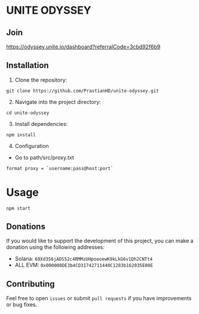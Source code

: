 # UNITE ODYSSEY

## Join
https://odyssey.unite.io/dashboard?referralCode=3cbd92f6b9

## Installation
1. Clone the repository:
```
git clone https://github.com/PrastianHD/unite-odyssey.git
```

2. Navigate into the project directory:
```
cd unite-odyssey
```

3. Install dependencies:
```
npm install
```

4. Configuration

- Go to path/src/proxy.txt
```bash shell
format proxy = `username:pass@host:port`
```

# Usage
```
npm start
```

## Donations
If you would like to support the development of this project, you can make a donation using the following addresses:

- Solana: `68Xd3S6jADS52c4RMMzUHpoeoewK9kLkG6v1Qh2CNTt4` 
- ALL EVM: `0x000000DE3b4CD31742711440C1283b162035E00E`

## Contributing
Feel free to open `issues` or submit `pull requests` if you have improvements or bug fixes.
